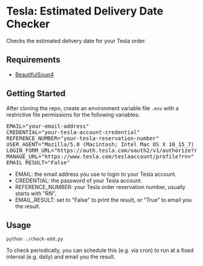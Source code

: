 # Tesla: Estimated Delivery Date Checker

Checks the estimated delivery date for your Tesla order.

## Requirements

* [BeautifulSoup4](https://pypi.org/project/beautifulsoup4/)

## Getting Started

After cloning the repo, create an environment variable file `.env` with a restrictive file permissions for the following variables:
<pre>
EMAIL="your-email-address"
CREDENTIAL="your-tesla-account-credential"
REFERENCE_NUMBER="your-tesla-reservation-number"
USER_AGENT="Mozilla/5.0 (Macintosh; Intel Mac OS X 10_15_7) AppleWebKit/537.36 (KHTML, like Gecko) Chrome/92.0.4515.107 Safari/537.36"
LOGIN_FORM_URL="https://auth.tesla.com/oauth2/v1/authorize?redirect_uri=https://www.tesla.com/teslaaccount/owner-xp/auth/callback&response_type=code&client_id=ownership&scope=openid%20email&audience=https%3A%2F%2Fownership.tesla.com%2F"
MANAGE_URL="https://www.tesla.com/teslaaccount/profile?rn="
EMAIL_RESULT="False"
</pre>

* EMAIL: the email address you use to login to your Tesla account.
* CREDENTIAL: the password of your Tesla account.
* REFERENCE_NUMBER: your Tesla order reservation number, usually starts with "RN".
* EMAIL_RESULT: set to "False" to print the result, or "True" to email you the result.

## Usage

`python ./check-edd.py `

To check periodically, you can schedule this (e.g. via cron) to run at a fixed interval (e.g. daily) and email you the result.
